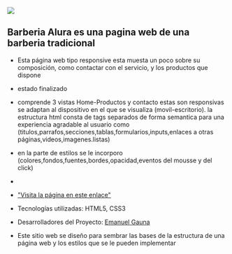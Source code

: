 <p align="left">
   <img src="https://img.shields.io/badge/STATUS-%20TERMINADO-green">
   </p>

 ## Barberia Alura es una pagina web de una barberia tradicional  ## 

* Esta página web tipo responsive esta muesta un poco sobre su composición, como contactar con el servicio, y los productos que dispone

* estado finalizado

* comprende 3 vistas Home-Productos y contacto estas son responsivas se adaptan al dispositivo en el que se visualiza (movil-escritorio). la estructura html consta de tags separados de forma semantica para una experiencia agradable al usuario como (titulos,parrafos,secciones,tablas,formularios,inputs,enlaces a otras páginas,videos,imagenes.listas)
* en la parte de estilos se le incorporo (colores,fondos,fuentes,bordes,opacidad,eventos del mousse y del click)
* 

* ["Visita la página en este enlace"](https://emanuel-gauna.github.io/Barberia-Alura/index.html)

* Tecnologías utilizadas: HTML5, CSS3 

* Desarrolladores del Proyecto: [Emanuel Gauna](https://github.com/emanuel-gauna) 

* Este sitio web se diseño para sembrar las bases de la estructura de una página web y los estilos que se le pueden implementar

